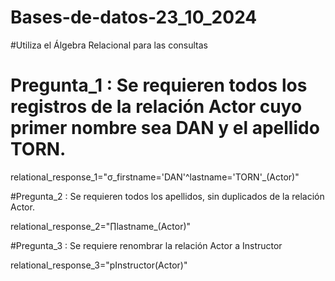 # Bases-de-datos-23_10_2024


#Utiliza el Álgebra Relacional para las consultas
# Pregunta_1 : Se requieren todos los registros de la relación Actor cuyo primer nombre sea DAN y el apellido TORN.

relational_response_1="σ_firstname='DAN'^lastname='TORN'_(Actor)"

#Pregunta_2 : Se requieren todos los apellidos, sin duplicados de la relación Actor.

relational_response_2="∏lastname_(Actor)"

#Pregunta_3 : Se requiere renombrar la relación Actor a Instructor

relational_response_3="pInstructor(Actor)"

